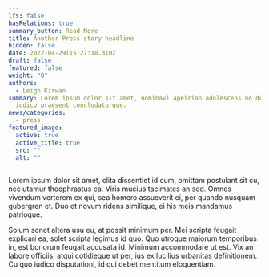 ```yaml
---
lfs: false
hasRelations: true
summary_button: Read More
title: Another Press story headline
hidden: false
date: 2022-04-29T15:27:18.310Z
draft: false
featured: false
weight: "0"
authors:
  - Leigh Kirwan
summary: Lorem ipsum dolor sit amet, nominavi apeirian adolescens no duo, pro ea
  iudico praesent concludaturque.
news/categories:
  - press
featured_image:
  active: true
  active_title: true
  src: ""
  alt: ""
---
```

Lorem ipsum dolor sit amet, clita dissentiet id cum, omittam postulant sit cu, nec utamur theophrastus ea. Viris mucius tacimates an sed. Omnes vivendum verterem ex qui, sea homero assueverit ei, per quando nusquam gubergren et. Duo et novum ridens similique, ei his meis mandamus patrioque.

Solum sonet altera usu eu, at possit minimum per. Mei scripta feugait explicari ea, solet scripta legimus id quo. Quo utroque maiorum temporibus in, est bonorum feugait accusata id. Minimum accommodare ut est. Vix an labore officiis, atqui cotidieque ut per, ius ex lucilius urbanitas definitionem. Cu quo iudico disputationi, id qui debet mentitum eloquentiam.